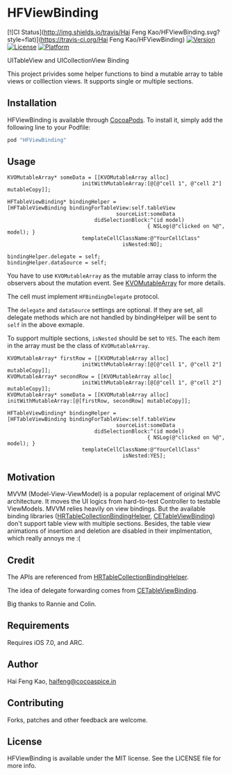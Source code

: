 # HFViewBinding

[![CI Status](http://img.shields.io/travis/Hai Feng Kao/HFViewBinding.svg?style=flat)](https://travis-ci.org/Hai Feng Kao/HFViewBinding)
[![Version](https://img.shields.io/cocoapods/v/HFViewBinding.svg?style=flat)](http://cocoapods.org/pods/HFViewBinding)
[![License](https://img.shields.io/cocoapods/l/HFViewBinding.svg?style=flat)](http://cocoapods.org/pods/HFViewBinding)
[![Platform](https://img.shields.io/cocoapods/p/HFViewBinding.svg?style=flat)](http://cocoapods.org/pods/HFViewBinding)


UITableView and UICollectionView Binding 

This project privides some helper functions to bind a mutable array to table views or colllection views. It supports single or multiple sections.

## Installation

HFViewBinding is available through [CocoaPods](http://cocoapods.org). To install
it, simply add the following line to your Podfile:

```ruby
pod "HFViewBinding"
```

## Usage
```objc
KVOMutableArray* someData = [[KVOMutableArray alloc] 
                        initWithMutableArray:[@[@"cell 1", @"cell 2"] mutableCopy]];

HFTableViewBinding* bindingHelper = 
[HFTableViewBinding bindingForTableView:self.tableView 
                                   sourceList:someData 
                            didSelectionBlock:^(id model) 
                                             { NSLog(@"clicked on %@", model); } 
                        templateCellClassName:@"YourCellClass"
                                     isNested:NO];

bindingHelper.delegate = self;
bindingHelper.dataSource = self;
```
You have to use `KVOMutableArray` as the mutable array class to inform the observers about the mutation event. See [KVOMutableArray](https://github.com/haifengkao/KVOMutableArray) for more details.

The cell must implement `HFBindingDelegate` protocol.

The `delegate` and `dataSource` settings are optional. If they are set, all delegate methods which are not handled by bindingHelper will be sent to `self` in the above exmaple.

To support multiple sections, `isNested` should be set to `YES`. The each item in the array must be the class of `KVOMutableArray`.

```objc
KVOMutableArray* firstRow = [[KVOMutableArray alloc] 
                        initWithMutableArray:[@[@"cell 1", @"cell 2"] mutableCopy]];
KVOMutableArray* secondRow = [[KVOMutableArray alloc] 
                        initWithMutableArray:[@[@"cell 1", @"cell 2"] mutableCopy]];
KVOMutableArray* someData = [[KVOMutableArray alloc] initWithMutableArray:[@[firstRow, secondRow] mutableCopy]];

HFTableViewBinding* bindingHelper = 
[HFTableViewBinding bindingForTableView:self.tableView 
                                   sourceList:someData 
                            didSelectionBlock:^(id model) 
                                             { NSLog(@"clicked on %@", model); } 
                        templateCellClassName:@"YourCellClass"
                                     isNested:YES];
```
## Motivation

MVVM (Model-View-ViewModel) is a popular replacement of original MVC architecture.
It moves the UI logics from hard-to-test Controller to testable ViewModels. MVVM relies heavily on view bindings. But the available binding libraries ([HRTableCollectionBindingHelper](https://github.com/Rannie/HRTableCollectionBindingHelper), [CETableViewBinding](https://github.com/ColinEberhardt/CETableViewBinding)) don't support table view with multiple sections. Besides, the table view animations of insertion and deletion are disabled in their implmentation, which really annoys me :(

## Credit
The APIs are referenced from [HRTableCollectionBindingHelper](https://github.com/Rannie/HRTableCollectionBindingHelper).

The idea of delegate forwarding comes from [CETableViewBinding](https://github.com/ColinEberhardt/CETableViewBinding).

Big thanks to Rannie and Colin.

## Requirements

Requires iOS 7.0, and ARC.

## Author

Hai Feng Kao, haifeng@cocoaspice.in

## Contributing

Forks, patches and other feedback are welcome.

## License

HFViewBinding is available under the MIT license. See the LICENSE file for more info.
